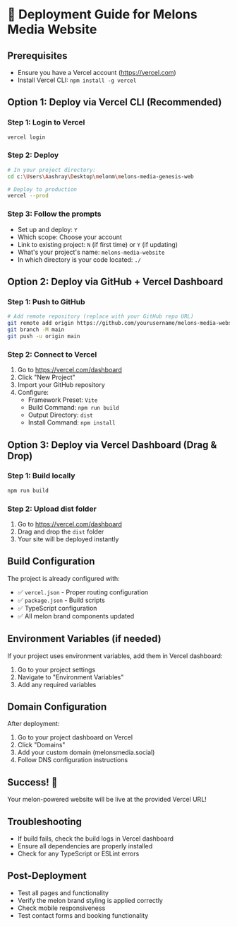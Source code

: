 # 🚀 Deployment Guide for Melons Media Website

## Prerequisites
- Ensure you have a Vercel account (https://vercel.com)
- Install Vercel CLI: `npm install -g vercel`

## Option 1: Deploy via Vercel CLI (Recommended)

### Step 1: Login to Vercel
```bash
vercel login
```

### Step 2: Deploy
```bash
# In your project directory:
cd c:\Users\Aashray\Desktop\melonm\melons-media-genesis-web

# Deploy to production
vercel --prod
```

### Step 3: Follow the prompts
- Set up and deploy: `Y`
- Which scope: Choose your account
- Link to existing project: `N` (if first time) or `Y` (if updating)
- What's your project's name: `melons-media-website`
- In which directory is your code located: `./`

## Option 2: Deploy via GitHub + Vercel Dashboard

### Step 1: Push to GitHub
```bash
# Add remote repository (replace with your GitHub repo URL)
git remote add origin https://github.com/yourusername/melons-media-website.git
git branch -M main
git push -u origin main
```

### Step 2: Connect to Vercel
1. Go to https://vercel.com/dashboard
2. Click "New Project"
3. Import your GitHub repository
4. Configure:
   - Framework Preset: `Vite`
   - Build Command: `npm run build`
   - Output Directory: `dist`
   - Install Command: `npm install`

## Option 3: Deploy via Vercel Dashboard (Drag & Drop)

### Step 1: Build locally
```bash
npm run build
```

### Step 2: Upload dist folder
1. Go to https://vercel.com/dashboard
2. Drag and drop the `dist` folder
3. Your site will be deployed instantly

## Build Configuration

The project is already configured with:
- ✅ `vercel.json` - Proper routing configuration
- ✅ `package.json` - Build scripts
- ✅ TypeScript configuration
- ✅ All melon brand components updated

## Environment Variables (if needed)
If your project uses environment variables, add them in Vercel dashboard:
1. Go to your project settings
2. Navigate to "Environment Variables"
3. Add any required variables

## Domain Configuration
After deployment:
1. Go to your project dashboard on Vercel
2. Click "Domains"
3. Add your custom domain (melonsmedia.social)
4. Follow DNS configuration instructions

## Success! 🎉
Your melon-powered website will be live at the provided Vercel URL!

## Troubleshooting
- If build fails, check the build logs in Vercel dashboard
- Ensure all dependencies are properly installed
- Check for any TypeScript or ESLint errors

## Post-Deployment
- Test all pages and functionality
- Verify the melon brand styling is applied correctly
- Check mobile responsiveness
- Test contact forms and booking functionality
